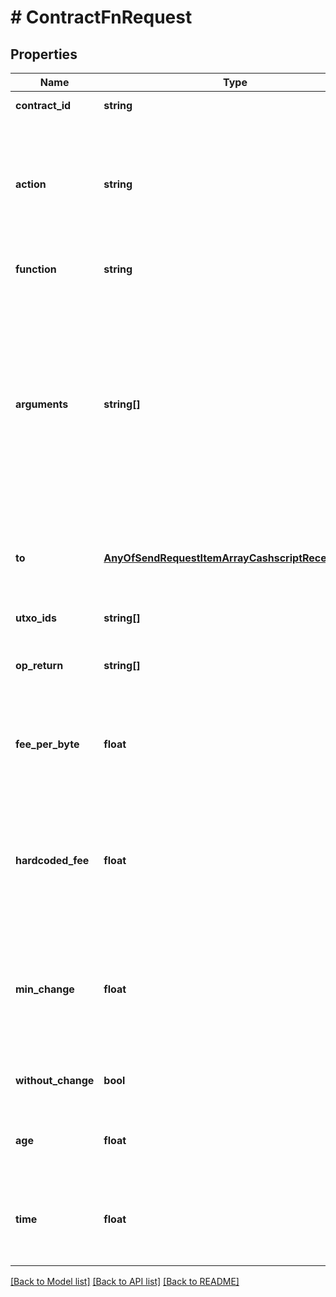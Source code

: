 # # ContractFnRequest

## Properties

Name | Type | Description | Notes
------------ | ------------- | ------------- | -------------
**contract_id** | **string** | serialized contract | 
**action** | **string** | In addition to &#x60;send&#x60;ing the built transaction, the built transaction hex may be returned (without broadcasting) with &#x60;build&#x60; action. | [optional] [default to 'send']
**function** | **string** | Function to call on the cashscript contract. | 
**arguments** | **string[]** | Arguments for the contract function call as strings.  Binary data should be passed as hexidecimal.  Signatures may be passed as wallet import format (WIF) or wallet strings (walletId). Cashscript expects &#x60;pubkey&#x60;s to be compressed 35 byte values. | [optional] 
**to** | [**AnyOfSendRequestItemArrayCashscriptReceiptArray**](AnyOfSendRequestItemArrayCashscriptReceiptArray.md) | The output destination, as a SendRequest, cashscript style output(s), array of either. | 
**utxo_ids** | **string[]** | Serialized utxoId(s) to spend from | [optional] 
**op_return** | **string[]** | Add OP_RETURN outputs to the transaction. See [cashscript docs](https://cashscript.org/docs/sdk/transactions#withopreturn) | [optional] 
**fee_per_byte** | **float** | The withFeePerByte() function allows you to specify the fee per per bytes for the transaction. See [cashscript docs](https://cashscript.org/docs/sdk/transactions#withfeeperbyte) | [optional] 
**hardcoded_fee** | **float** | Specify a hardcoded fee to the transaction. By default the transaction fee is automatically calculated by the CashScript SDK. See [cashscript docs](https://cashscript.org/docs/sdk/transactions#withhardcodedfee) | [optional] 
**min_change** | **float** | Set a threshold for including a change output. Any remaining amount under this threshold will be added to the transaction fee instead. See [cashscript docs](https://cashscript.org/docs/sdk/transactions#withminchange) | [optional] 
**without_change** | **bool** | Disable the change output. See [cashscript docs](https://cashscript.org/docs/sdk/transactions#withoutchange) | [optional] [default to false]
**age** | **float** | Specify the minimum age of the transaction inputs. See [cashscript docs](https://cashscript.org/docs/sdk/transactions#withage) | [optional] 
**time** | **float** | Specify the minimum block number that the transaction can be included in. See [cashscript docs](https://cashscript.org/docs/sdk/transactions#withtime) | [optional] 

[[Back to Model list]](../../README.md#documentation-for-models) [[Back to API list]](../../README.md#documentation-for-api-endpoints) [[Back to README]](../../README.md)


